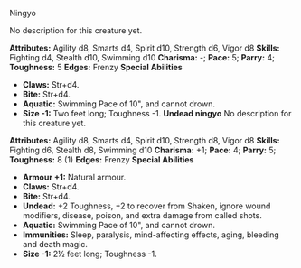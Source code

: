 Ningyo

No description for this creature yet.

**Attributes:** Agility d8, Smarts d4, Spirit d10, Strength d6, Vigor
d8
**Skills:** Fighting d4, Stealth d10, Swimming d10
**Charisma:** -; **Pace:** 5; **Parry:** 4; **Toughness:** 5
**Edges:** Frenzy
**Special Abilities**
- **Claws:** Str+d4.
- **Bite:** Str+d4.
- **Aquatic:** Swimming Pace of 10", and cannot drown.
- **Size -1:** Two feet long; Toughness -1.
**Undead ningyo**
No description for this creature yet.

**Attributes:** Agility d8, Smarts d4, Spirit d10, Strength d8, Vigor
d8
**Skills:** Fighting d6, Stealth d8, Swimming d10
**Charisma:** +1; **Pace:** 4; **Parry:** 5; **Toughness:** 8 (1)
**Edges:** Frenzy
**Special Abilities**
- **Armour +1:** Natural armour.
- **Claws:** Str+d4.
- **Bite:** Str+d4.
- **Undead:** +2 Toughness, +2 to recover from Shaken, ignore wound
modifiers, disease, poison, and extra damage from called shots.
- **Aquatic:** Swimming Pace of 10", and cannot drown.
- **Immunities:** Sleep, paralysis, mind-affecting effects, aging,
bleeding and death magic.
- **Size -1:** 2½ feet long; Toughness -1.

